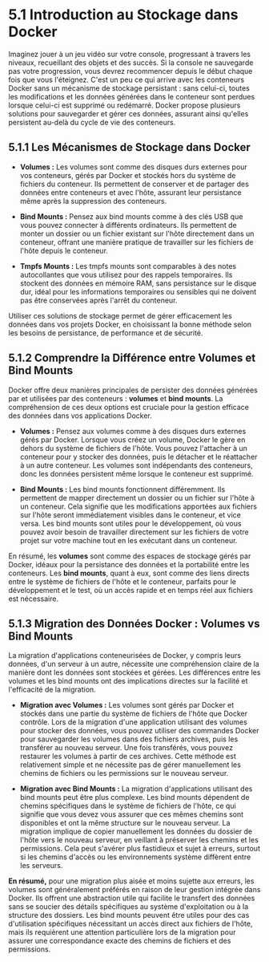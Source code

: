 # 5.1 Introduction au Stockage dans Docker

Imaginez jouer à un jeu vidéo sur votre console, progressant à travers les niveaux, recueillant des objets et des succès. Si la console ne sauvegarde pas votre progression, vous devrez recommencer depuis le début chaque fois que vous l'éteignez. C'est un peu ce qui arrive avec les conteneurs Docker sans un mécanisme de stockage persistant : sans celui-ci, toutes les modifications et les données générées dans le conteneur sont perdues lorsque celui-ci est supprimé ou redémarré. Docker propose plusieurs solutions pour sauvegarder et gérer ces données, assurant ainsi qu'elles persistent au-delà du cycle de vie des conteneurs.

## 5.1.1 Les Mécanismes de Stockage dans Docker

- **Volumes :** Les volumes sont comme des disques durs externes pour vos conteneurs, gérés par Docker et stockés hors du système de fichiers du conteneur. Ils permettent de conserver et de partager des données entre conteneurs et avec l'hôte, assurant leur persistance même après la suppression des conteneurs.

- **Bind Mounts :** Pensez aux bind mounts comme à des clés USB que vous pouvez connecter à différents ordinateurs. Ils permettent de monter un dossier ou un fichier existant sur l'hôte directement dans un conteneur, offrant une manière pratique de travailler sur les fichiers de l'hôte depuis le conteneur.

- **Tmpfs Mounts :** Les tmpfs mounts sont comparables à des notes autocollantes que vous utilisez pour des rappels temporaires. Ils stockent des données en mémoire RAM, sans persistance sur le disque dur, idéal pour les informations temporaires ou sensibles qui ne doivent pas être conservées après l'arrêt du conteneur.

Utiliser ces solutions de stockage permet de gérer efficacement les données dans vos projets Docker, en choisissant la bonne méthode selon les besoins de persistance, de performance et de sécurité.


## 5.1.2 Comprendre la Différence entre Volumes et Bind Mounts

Docker offre deux manières principales de persister des données générées par et utilisées par des conteneurs : **volumes** et **bind mounts**. La compréhension de ces deux options est cruciale pour la gestion efficace des données dans vos applications Docker.

- **Volumes :** Pensez aux volumes comme à des disques durs externes gérés par Docker. Lorsque vous créez un volume, Docker le gère en dehors du système de fichiers de l'hôte. Vous pouvez l'attacher à un conteneur pour y stocker des données, puis le détacher et le réattacher à un autre conteneur. Les volumes sont indépendants des conteneurs, donc les données persistent même lorsque le conteneur est supprimé.

- **Bind Mounts :** Les bind mounts fonctionnent différemment. Ils permettent de mapper directement un dossier ou un fichier sur l'hôte à un conteneur. Cela signifie que les modifications apportées aux fichiers sur l'hôte seront immédiatement visibles dans le conteneur, et vice versa. Les bind mounts sont utiles pour le développement, où vous pouvez avoir besoin de travailler directement sur les fichiers de votre projet sur votre machine tout en les exécutant dans un conteneur.

En résumé, les **volumes** sont comme des espaces de stockage gérés par Docker, idéaux pour la persistance des données et la portabilité entre les conteneurs. Les **bind mounts**, quant à eux, sont comme des liens directs entre le système de fichiers de l'hôte et le conteneur, parfaits pour le développement et le test, où un accès rapide et en temps réel aux fichiers est nécessaire.



## 5.1.3 Migration des Données Docker : Volumes vs Bind Mounts

La migration d'applications conteneurisées de Docker, y compris leurs données, d'un serveur à un autre, nécessite une compréhension claire de la manière dont les données sont stockées et gérées. Les différences entre les volumes et les bind mounts ont des implications directes sur la facilité et l'efficacité de la migration.

- **Migration avec Volumes :** Les volumes sont gérés par Docker et stockés dans une partie du système de fichiers de l'hôte que Docker contrôle. Lors de la migration d'une application utilisant des volumes pour stocker des données, vous pouvez utiliser des commandes Docker pour sauvegarder les volumes dans des fichiers archives, puis les transférer au nouveau serveur. Une fois transférés, vous pouvez restaurer les volumes à partir de ces archives. Cette méthode est relativement simple et ne nécessite pas de gérer manuellement les chemins de fichiers ou les permissions sur le nouveau serveur.

- **Migration avec Bind Mounts :** La migration d'applications utilisant des bind mounts peut être plus complexe. Les bind mounts dépendent de chemins spécifiques dans le système de fichiers de l'hôte, ce qui signifie que vous devez vous assurer que ces mêmes chemins sont disponibles et ont la même structure sur le nouveau serveur. La migration implique de copier manuellement les données du dossier de l'hôte vers le nouveau serveur, en veillant à préserver les chemins et les permissions. Cela peut s'avérer plus fastidieux et sujet à erreurs, surtout si les chemins d'accès ou les environnements système diffèrent entre les serveurs.

**En résumé,** pour une migration plus aisée et moins sujette aux erreurs, les volumes sont généralement préférés en raison de leur gestion intégrée dans Docker. Ils offrent une abstraction utile qui facilite le transfert des données sans se soucier des détails spécifiques au système d'exploitation ou à la structure des dossiers. Les bind mounts peuvent être utiles pour des cas d'utilisation spécifiques nécessitant un accès direct aux fichiers de l'hôte, mais ils requièrent une attention particulière lors de la migration pour assurer une correspondance exacte des chemins de fichiers et des permissions.

